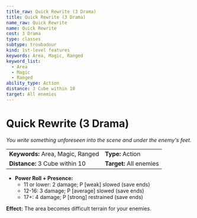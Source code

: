 ```yaml
---
title_raw: Quick Rewrite (3 Drama)
title: Quick Rewrite (3 Drama)
name_raw: Quick Rewrite
name: Quick Rewrite
cost: 3 Drama
type: classes
subtype: troubadour
kind: 1st-level features
keywords: Area, Magic, Ranged
keyword_list:
  - Area
  - Magic
  - Ranged
ability_type: Action
distance: 3 Cube within 10
target: All enemies
---
```


# Quick Rewrite (3 Drama)

*You write something unforeseen into the scene and under the enemy's feet.*

|                                   |                         |
| :-------------------------------- | :---------------------- |
| **Keywords:** Area, Magic, Ranged | **Type:** Action        |
| **Distance:** 3 Cube within 10    | **Target:** All enemies |

- **Power Roll + Presence:**
    - 11 or lower: 2 damage; P \[weak\] slowed (save ends)
    - 12-16: 3 damage; P \[average\] slowed (save ends)
    - 17+: 4 damage; P \[strong\] restrained (save ends)

**Effect:** The area becomes difficult terrain for your enemies.
